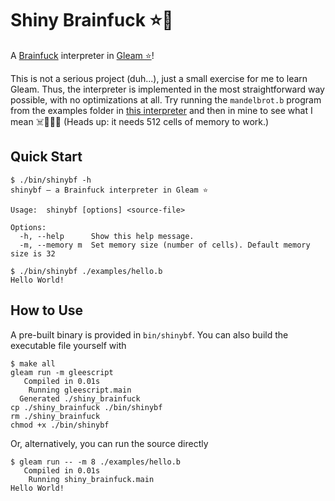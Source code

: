 # Shiny Brainfuck ⭐️🧠

A [Brainfuck](https://en.wikipedia.org/wiki/Brainfuck) interpreter in [Gleam ⭐️](https://gleam.run/)!

This is not a serious project (duh...), just a small exercise for me to learn Gleam. Thus, the interpreter is implemented in the most straightforward way possible, with no optimizations at all. Try running the `mandelbrot.b` program from the examples folder in [this interpreter](https://copy.sh/brainfuck/?file=https://copy.sh/brainfuck/prog/mandelbrot.b) and then in mine to see what I mean ☠️🤹🏻🙈 (Heads up: it needs 512 cells of memory to work.)

## Quick Start

```shell
$ ./bin/shinybf -h
shinybf — a Brainfuck interpreter in Gleam ⭐️

Usage:  shinybf [options] <source-file>

Options:
  -h, --help      Show this help message.
  -m, --memory m  Set memory size (number of cells). Default memory size is 32

$ ./bin/shinybf ./examples/hello.b
Hello World!
```

## How to Use

A pre-built binary is provided in `bin/shinybf`. You can also build the executable file yourself with

```shell
$ make all
gleam run -m gleescript
   Compiled in 0.01s
    Running gleescript.main
  Generated ./shiny_brainfuck
cp ./shiny_brainfuck ./bin/shinybf
rm ./shiny_brainfuck
chmod +x ./bin/shinybf
```

Or, alternatively, you can run the source directly

```shell
$ gleam run -- -m 8 ./examples/hello.b
   Compiled in 0.01s
    Running shiny_brainfuck.main
Hello World!
```
